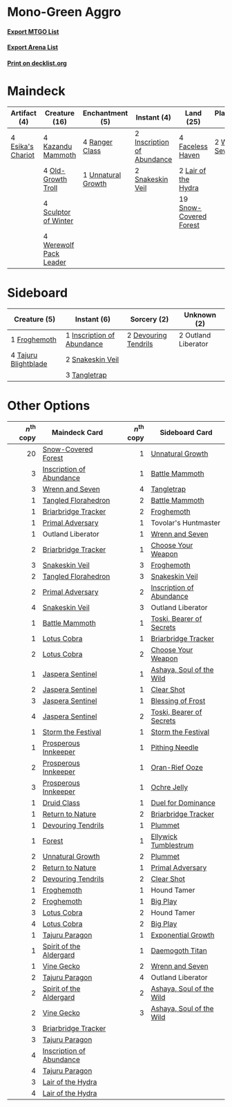 # Mono-Green Aggro

#### [Export MTGO List](../collection/Mono-Green%20Aggro/Mono-Green%20Aggro.txt)
#### [Export Arena List](../collection/Mono-Green%20Aggro/Mono-Green%20Aggro_arena.txt)
#### [Print on decklist.org](http://decklist.org/?deckmain=4%09Blizzard%20Brawl%0A4%09Esika's%20Chariot%0A4%09Faceless%20Haven%0A2%09Inscription%20of%20Abundance%0A4%09Kazandu%20Mammoth%0A2%09Lair%20of%20the%20Hydra%0A4%09Old-Growth%20Troll%0A4%09Ranger%20Class%0A4%09Sculptor%20of%20Winter%0A2%09Snakeskin%20Veil%0A19%09Snow-Covered%20Forest%0A1%09Unnatural%20Growth%0A4%09Werewolf%20Pack%20Leader%0A2%09Wrenn%20and%20Seven&deckside=2%09Devouring%20Tendrils%0A1%09Froghemoth%0A1%09Inscription%20of%20Abundance%0A2%09Outland%20Liberator%0A2%09Snakeskin%20Veil%0A4%09Tajuru%20Blightblade%0A3%09Tangletrap)
# Maindeck

|                                        Artifact (4)                                        |                                          Creature (16)                                          |                                       Enchantment (5)                                       |                                             Instant (4)                                             |                                            Land (25)                                            |                                      Planeswalker (2)                                      |                                        Sorcery (4)                                        |
|--------------------------------------------------------------------------------------------|-------------------------------------------------------------------------------------------------|---------------------------------------------------------------------------------------------|-----------------------------------------------------------------------------------------------------|-------------------------------------------------------------------------------------------------|--------------------------------------------------------------------------------------------|-------------------------------------------------------------------------------------------|
|4 [Esika's Chariot](http://gatherer.wizards.com/Pages/Card/Details.aspx?multiverseid=503783)|4 [Kazandu Mammoth](http://gatherer.wizards.com/Pages/Card/Details.aspx?multiverseid=491835)     |4 [Ranger Class](http://gatherer.wizards.com/Pages/Card/Details.aspx?multiverseid=527489)    |2 [Inscription of Abundance](http://gatherer.wizards.com/Pages/Card/Details.aspx?multiverseid=491832)|4 [Faceless Haven](http://gatherer.wizards.com/Pages/Card/Details.aspx?multiverseid=503874)      |2 [Wrenn and Seven](http://gatherer.wizards.com/Pages/Card/Details.aspx?multiverseid=534999)|4 [Blizzard Brawl](http://gatherer.wizards.com/Pages/Card/Details.aspx?multiverseid=503775)|
|                                                                                            |4 [Old-Growth Troll](http://gatherer.wizards.com/Pages/Card/Details.aspx?multiverseid=503801)    |1 [Unnatural Growth](http://gatherer.wizards.com/Pages/Card/Details.aspx?multiverseid=534997)|2 [Snakeskin Veil](http://gatherer.wizards.com/Pages/Card/Details.aspx?multiverseid=503810)          |2 [Lair of the Hydra](http://gatherer.wizards.com/Pages/Card/Details.aspx?multiverseid=527546)   |                                                                                            |                                                                                           |
|                                                                                            |4 [Sculptor of Winter](http://gatherer.wizards.com/Pages/Card/Details.aspx?multiverseid=503809)  |                                                                                             |                                                                                                     |19 [Snow-Covered Forest](http://gatherer.wizards.com/Pages/Card/Details.aspx?multiverseid=121192)|                                                                                            |                                                                                           |
|                                                                                            |4 [Werewolf Pack Leader](http://gatherer.wizards.com/Pages/Card/Details.aspx?multiverseid=527498)|                                                                                             |                                                                                                     |                                                                                                 |                                                                                            |                                                                                           |


# Sideboard

|                                         Creature (5)                                          |                                             Instant (6)                                             |                                          Sorcery (2)                                          |    Unknown (2)    |
|-----------------------------------------------------------------------------------------------|-----------------------------------------------------------------------------------------------------|-----------------------------------------------------------------------------------------------|-------------------|
|1 [Froghemoth](http://gatherer.wizards.com/Pages/Card/Details.aspx?multiverseid=527471)        |1 [Inscription of Abundance](http://gatherer.wizards.com/Pages/Card/Details.aspx?multiverseid=491832)|2 [Devouring Tendrils](http://gatherer.wizards.com/Pages/Card/Details.aspx?multiverseid=513603)|2 Outland Liberator|
|4 [Tajuru Blightblade](http://gatherer.wizards.com/Pages/Card/Details.aspx?multiverseid=491856)|2 [Snakeskin Veil](http://gatherer.wizards.com/Pages/Card/Details.aspx?multiverseid=503810)          |                                                                                               |                   |
|                                                                                               |3 [Tangletrap](http://gatherer.wizards.com/Pages/Card/Details.aspx?multiverseid=513622)              |                                                                                               |                   |


# Other Options

|*n*<sup>th</sup> copy|                                           Maindeck Card                                           |*n*<sup>th</sup> copy|                                          Sideboard Card                                           |
|--------------------:|---------------------------------------------------------------------------------------------------|--------------------:|---------------------------------------------------------------------------------------------------|
|                   20|[Snow-Covered Forest](http://gatherer.wizards.com/Pages/Card/Details.aspx?multiverseid=121192)     |                    1|[Unnatural Growth](http://gatherer.wizards.com/Pages/Card/Details.aspx?multiverseid=534997)        |
|                    3|[Inscription of Abundance](http://gatherer.wizards.com/Pages/Card/Details.aspx?multiverseid=491832)|                    1|[Battle Mammoth](http://gatherer.wizards.com/Pages/Card/Details.aspx?multiverseid=503773)          |
|                    3|[Wrenn and Seven](http://gatherer.wizards.com/Pages/Card/Details.aspx?multiverseid=534999)         |                    4|[Tangletrap](http://gatherer.wizards.com/Pages/Card/Details.aspx?multiverseid=513622)              |
|                    1|[Tangled Florahedron](http://gatherer.wizards.com/Pages/Card/Details.aspx?multiverseid=491859)     |                    2|[Battle Mammoth](http://gatherer.wizards.com/Pages/Card/Details.aspx?multiverseid=503773)          |
|                    1|[Briarbridge Tracker](http://gatherer.wizards.com/Pages/Card/Details.aspx?multiverseid=534957)     |                    2|[Froghemoth](http://gatherer.wizards.com/Pages/Card/Details.aspx?multiverseid=527471)              |
|                    1|[Primal Adversary](http://gatherer.wizards.com/Pages/Card/Details.aspx?multiverseid=534983)        |                    1|Tovolar's Huntmaster                                                                               |
|                    1|Outland Liberator                                                                                  |                    1|[Wrenn and Seven](http://gatherer.wizards.com/Pages/Card/Details.aspx?multiverseid=534999)         |
|                    2|[Briarbridge Tracker](http://gatherer.wizards.com/Pages/Card/Details.aspx?multiverseid=534957)     |                    1|[Choose Your Weapon](http://gatherer.wizards.com/Pages/Card/Details.aspx?multiverseid=527462)      |
|                    3|[Snakeskin Veil](http://gatherer.wizards.com/Pages/Card/Details.aspx?multiverseid=503810)          |                    3|[Froghemoth](http://gatherer.wizards.com/Pages/Card/Details.aspx?multiverseid=527471)              |
|                    2|[Tangled Florahedron](http://gatherer.wizards.com/Pages/Card/Details.aspx?multiverseid=491859)     |                    3|[Snakeskin Veil](http://gatherer.wizards.com/Pages/Card/Details.aspx?multiverseid=503810)          |
|                    2|[Primal Adversary](http://gatherer.wizards.com/Pages/Card/Details.aspx?multiverseid=534983)        |                    2|[Inscription of Abundance](http://gatherer.wizards.com/Pages/Card/Details.aspx?multiverseid=491832)|
|                    4|[Snakeskin Veil](http://gatherer.wizards.com/Pages/Card/Details.aspx?multiverseid=503810)          |                    3|Outland Liberator                                                                                  |
|                    1|[Battle Mammoth](http://gatherer.wizards.com/Pages/Card/Details.aspx?multiverseid=503773)          |                    1|[Toski, Bearer of Secrets](http://gatherer.wizards.com/Pages/Card/Details.aspx?multiverseid=503813)|
|                    1|[Lotus Cobra](http://gatherer.wizards.com/Pages/Card/Details.aspx?multiverseid=438740)             |                    1|[Briarbridge Tracker](http://gatherer.wizards.com/Pages/Card/Details.aspx?multiverseid=534957)     |
|                    2|[Lotus Cobra](http://gatherer.wizards.com/Pages/Card/Details.aspx?multiverseid=438740)             |                    2|[Choose Your Weapon](http://gatherer.wizards.com/Pages/Card/Details.aspx?multiverseid=527462)      |
|                    1|[Jaspera Sentinel](http://gatherer.wizards.com/Pages/Card/Details.aspx?multiverseid=503792)        |                    1|[Ashaya, Soul of the Wild](http://gatherer.wizards.com/Pages/Card/Details.aspx?multiverseid=491824)|
|                    2|[Jaspera Sentinel](http://gatherer.wizards.com/Pages/Card/Details.aspx?multiverseid=503792)        |                    1|[Clear Shot](http://gatherer.wizards.com/Pages/Card/Details.aspx?multiverseid=489832)              |
|                    3|[Jaspera Sentinel](http://gatherer.wizards.com/Pages/Card/Details.aspx?multiverseid=503792)        |                    1|[Blessing of Frost](http://gatherer.wizards.com/Pages/Card/Details.aspx?multiverseid=503774)       |
|                    4|[Jaspera Sentinel](http://gatherer.wizards.com/Pages/Card/Details.aspx?multiverseid=503792)        |                    2|[Toski, Bearer of Secrets](http://gatherer.wizards.com/Pages/Card/Details.aspx?multiverseid=503813)|
|                    1|[Storm the Festival](http://gatherer.wizards.com/Pages/Card/Details.aspx?multiverseid=534989)      |                    1|[Storm the Festival](http://gatherer.wizards.com/Pages/Card/Details.aspx?multiverseid=534989)      |
|                    1|[Prosperous Innkeeper](http://gatherer.wizards.com/Pages/Card/Details.aspx?multiverseid=527487)    |                    1|[Pithing Needle](http://gatherer.wizards.com/Pages/Card/Details.aspx?multiverseid=129526)          |
|                    2|[Prosperous Innkeeper](http://gatherer.wizards.com/Pages/Card/Details.aspx?multiverseid=527487)    |                    1|[Oran-Rief Ooze](http://gatherer.wizards.com/Pages/Card/Details.aspx?multiverseid=491846)          |
|                    3|[Prosperous Innkeeper](http://gatherer.wizards.com/Pages/Card/Details.aspx?multiverseid=527487)    |                    1|[Ochre Jelly](http://gatherer.wizards.com/Pages/Card/Details.aspx?multiverseid=527483)             |
|                    1|[Druid Class](http://gatherer.wizards.com/Pages/Card/Details.aspx?multiverseid=527467)             |                    1|[Duel for Dominance](http://gatherer.wizards.com/Pages/Card/Details.aspx?multiverseid=534971)      |
|                    1|[Return to Nature](http://gatherer.wizards.com/Pages/Card/Details.aspx?multiverseid=461102)        |                    2|[Briarbridge Tracker](http://gatherer.wizards.com/Pages/Card/Details.aspx?multiverseid=534957)     |
|                    1|[Devouring Tendrils](http://gatherer.wizards.com/Pages/Card/Details.aspx?multiverseid=513603)      |                    1|[Plummet](http://gatherer.wizards.com/Pages/Card/Details.aspx?multiverseid=442172)                 |
|                    1|[Forest](http://gatherer.wizards.com/Pages/Card/Details.aspx?multiverseid=439860)                  |                    1|[Ellywick Tumblestrum](http://gatherer.wizards.com/Pages/Card/Details.aspx?multiverseid=527468)    |
|                    2|[Unnatural Growth](http://gatherer.wizards.com/Pages/Card/Details.aspx?multiverseid=534997)        |                    2|[Plummet](http://gatherer.wizards.com/Pages/Card/Details.aspx?multiverseid=442172)                 |
|                    2|[Return to Nature](http://gatherer.wizards.com/Pages/Card/Details.aspx?multiverseid=461102)        |                    1|[Primal Adversary](http://gatherer.wizards.com/Pages/Card/Details.aspx?multiverseid=534983)        |
|                    2|[Devouring Tendrils](http://gatherer.wizards.com/Pages/Card/Details.aspx?multiverseid=513603)      |                    2|[Clear Shot](http://gatherer.wizards.com/Pages/Card/Details.aspx?multiverseid=489832)              |
|                    1|[Froghemoth](http://gatherer.wizards.com/Pages/Card/Details.aspx?multiverseid=527471)              |                    1|Hound Tamer                                                                                        |
|                    2|[Froghemoth](http://gatherer.wizards.com/Pages/Card/Details.aspx?multiverseid=527471)              |                    1|[Big Play](http://gatherer.wizards.com/Pages/Card/Details.aspx?multiverseid=513599)                |
|                    3|[Lotus Cobra](http://gatherer.wizards.com/Pages/Card/Details.aspx?multiverseid=438740)             |                    2|Hound Tamer                                                                                        |
|                    4|[Lotus Cobra](http://gatherer.wizards.com/Pages/Card/Details.aspx?multiverseid=438740)             |                    2|[Big Play](http://gatherer.wizards.com/Pages/Card/Details.aspx?multiverseid=513599)                |
|                    1|[Tajuru Paragon](http://gatherer.wizards.com/Pages/Card/Details.aspx?multiverseid=491857)          |                    1|[Exponential Growth](http://gatherer.wizards.com/Pages/Card/Details.aspx?multiverseid=513607)      |
|                    1|[Spirit of the Aldergard](http://gatherer.wizards.com/Pages/Card/Details.aspx?multiverseid=503811) |                    1|[Daemogoth Titan](http://gatherer.wizards.com/Pages/Card/Details.aspx?multiverseid=513666)         |
|                    1|[Vine Gecko](http://gatherer.wizards.com/Pages/Card/Details.aspx?multiverseid=491870)              |                    2|[Wrenn and Seven](http://gatherer.wizards.com/Pages/Card/Details.aspx?multiverseid=534999)         |
|                    2|[Tajuru Paragon](http://gatherer.wizards.com/Pages/Card/Details.aspx?multiverseid=491857)          |                    4|Outland Liberator                                                                                  |
|                    2|[Spirit of the Aldergard](http://gatherer.wizards.com/Pages/Card/Details.aspx?multiverseid=503811) |                    2|[Ashaya, Soul of the Wild](http://gatherer.wizards.com/Pages/Card/Details.aspx?multiverseid=491824)|
|                    2|[Vine Gecko](http://gatherer.wizards.com/Pages/Card/Details.aspx?multiverseid=491870)              |                    3|[Ashaya, Soul of the Wild](http://gatherer.wizards.com/Pages/Card/Details.aspx?multiverseid=491824)|
|                    3|[Briarbridge Tracker](http://gatherer.wizards.com/Pages/Card/Details.aspx?multiverseid=534957)     |                     |                                                                                                   |
|                    3|[Tajuru Paragon](http://gatherer.wizards.com/Pages/Card/Details.aspx?multiverseid=491857)          |                     |                                                                                                   |
|                    4|[Inscription of Abundance](http://gatherer.wizards.com/Pages/Card/Details.aspx?multiverseid=491832)|                     |                                                                                                   |
|                    4|[Tajuru Paragon](http://gatherer.wizards.com/Pages/Card/Details.aspx?multiverseid=491857)          |                     |                                                                                                   |
|                    3|[Lair of the Hydra](http://gatherer.wizards.com/Pages/Card/Details.aspx?multiverseid=527546)       |                     |                                                                                                   |
|                    4|[Lair of the Hydra](http://gatherer.wizards.com/Pages/Card/Details.aspx?multiverseid=527546)       |                     |                                                                                                   |

